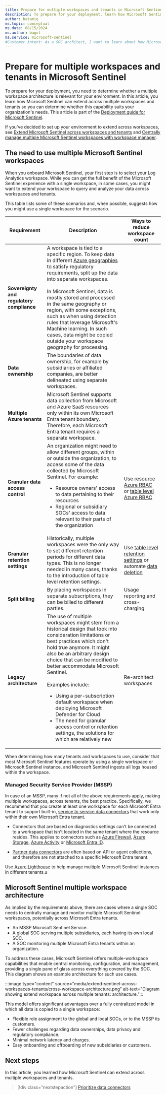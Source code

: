 ```yaml
---
title: Prepare for multiple workspaces and tenants in Microsoft Sentinel
description: To prepare for your deployment, learn how Microsoft Sentinel can extend across multiple workspaces and tenants.
author: batamig
ms.topic: conceptual
ms.date: 08/15/2024
ms.author: bagol
ms.service: microsoft-sentinel
#Customer intent: As a SOC architect, I want to learn about how Microsoft Sentinel can extend across workspaces so I can determine whether I need this capability and prepare accordingly.
---
```


# Prepare for multiple workspaces and tenants in Microsoft Sentinel

To prepare for your deployment, you need to determine whether a multiple workspace architecture is relevant for your environment. In this article, you learn how Microsoft Sentinel can extend across multiple workspaces and tenants so you can determine whether this capability suits your organization's needs. This article is part of the [Deployment guide for Microsoft Sentinel](deploy-overview.md).

If you've decided to set up your environment to extend across workspaces, see [Extend Microsoft Sentinel across workspaces and tenants](extend-sentinel-across-workspaces-tenants.md) and [Centrally manage multiple Microsoft Sentinel workspaces with workspace manager](workspace-manager.md). 

## The need to use multiple Microsoft Sentinel workspaces

When you onboard Microsoft Sentinel, your first step is to select your Log Analytics workspace. While you can get the full benefit of the Microsoft Sentinel experience with a single workspace, in some cases, you might want to extend your workspace to query and analyze your data across workspaces and tenants.

This table lists some of these scenarios and, when possible, suggests how you might use a single workspace for the scenario.

| Requirement | Description | Ways to reduce workspace count |
|-------------|-------------|--------------------------------|
| **Sovereignty and regulatory compliance** | A workspace is tied to a specific region. To keep data in different [Azure geographies](https://azure.microsoft.com/global-infrastructure/geographies/) to satisfy regulatory requirements, split up the data into separate workspaces. <br><br>In Microsoft Sentinel, data is mostly stored and processed in the same geography or region, with some exceptions, such as when using detection rules that leverage Microsoft's Machine learning. In such cases, data might be copied outside your workspace geography for processing. |  |
| **Data ownership** | The boundaries of data ownership, for example by subsidiaries or affiliated companies, are better delineated using separate workspaces. |  |
| **Multiple Azure tenants** | Microsoft Sentinel supports data collection from Microsoft and Azure SaaS resources only within its own Microsoft Entra tenant boundary. Therefore, each Microsoft Entra tenant requires a separate workspace. |  |
| **Granular data access control** | An organization might need to allow different groups, within or outside the organization, to access some of the data collected by Microsoft Sentinel. For example:<br><ul><li>Resource owners' access to data pertaining to their resources</li><li>Regional or subsidiary SOCs' access to data relevant to their parts of the organization</li></ul> | Use [resource Azure RBAC](resource-context-rbac.md) or [table level Azure RBAC](https://techcommunity.microsoft.com/t5/azure-sentinel/table-level-rbac-in-azure-sentinel/ba-p/965043) |
| **Granular retention settings** | Historically, multiple workspaces were the only way to set different retention periods for different data types. This is no longer needed in many cases, thanks to the introduction of table level retention settings. | Use [table level retention settings](https://techcommunity.microsoft.com/t5/azure-sentinel/new-per-data-type-retention-is-now-available-for-azure-sentinel/ba-p/917316) or automate [data deletion](../azure-monitor/logs/personal-data-mgmt.md#exporting-and-deleting-personal-data) |
| **Split billing** | By placing workspaces in separate subscriptions, they can be billed to different parties. | Usage reporting and cross-charging |
| **Legacy architecture** | The use of multiple workspaces might stem from a historical design that took into consideration limitations or best practices which don't hold true anymore. It might also be an arbitrary design choice that can be modified to better accommodate Microsoft Sentinel.<br><br>Examples include:<br><ul><li>Using a per-subscription default workspace when deploying Microsoft Defender for Cloud</li><li>The need for granular access control or retention settings, the solutions for which are relatively new</li></ul> | Re-architect workspaces |

When determining how many tenants and workspaces to use, consider that most Microsoft Sentinel features operate by using a single workspace or Microsoft Sentinel instance, and Microsoft Sentinel ingests all logs housed within the workspace.

### Managed Security Service Provider (MSSP)

In case of an MSSP, many if not all of the above requirements apply, making multiple workspaces, across tenants, the best practice. Specifically, we recommend that you create at least one workspace for each Microsoft Entra tenant to support built-in, [service to service data connectors](connect-data-sources.md#service-to-service-integration-for-data-connectors) that work only within their own Microsoft Entra tenant.

- Connectors that are based on diagnostics settings can't be connected to a workspace that isn't located in the same tenant where the resource resides. This applies to connectors such as [Azure Firewall](./data-connectors/azure-firewall.md), [Azure Storage](./data-connectors/azure-storage-account.md), [Azure Activity](./data-connectors/azure-activity.md) or [Microsoft Entra ID](connect-azure-active-directory.md).

- [Partner data connectors](data-connectors-reference.md) are often based on API or agent collections, and therefore are not attached to a specific Microsoft Entra tenant.

Use [Azure Lighthouse](../lighthouse/how-to/onboard-customer.md) to help manage multiple Microsoft Sentinel instances in different tenants.u

## Microsoft Sentinel multiple workspace architecture

As implied by the requirements above, there are cases where a single SOC needs to centrally manage and monitor multiple Microsoft Sentinel workspaces, potentially across Microsoft Entra tenants.

- An MSSP Microsoft Sentinel Service.
- A global SOC serving multiple subsidiaries, each having its own local SOC.
- A SOC monitoring multiple Microsoft Entra tenants within an organization.

To address these cases, Microsoft Sentinel offers multiple-workspace capabilities that enable central monitoring, configuration, and management, providing a single pane of glass across everything covered by the SOC. This diagram shows an example architecture for such use cases. 

:::image type="content" source="media/extend-sentinel-across-workspaces-tenants/cross-workspace-architecture.png" alt-text="Diagram showing extend workspace across multiple tenants: architecture.":::

This model offers significant advantages over a fully centralized model in which all data is copied to a single workspace:

- Flexible role assignment to the global and local SOCs, or to the MSSP its customers.
- Fewer challenges regarding data ownerships, data privacy and regulatory compliance.
- Minimal network latency and charges.
- Easy onboarding and offboarding of new subsidiaries or customers.

## Next steps

In this article, you learned how Microsoft Sentinel can extend across multiple workspaces and tenants.

> [!div class="nextstepaction"]
> [Prioritize data connectors](prioritize-data-connectors.md)
